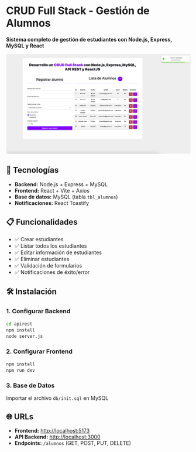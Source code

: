 # CRUD Full Stack - Gestión de Alumnos

**Sistema completo de gestión de estudiantes con Node.js, Express, MySQL y React**

![Resultado final](https://raw.githubusercontent.com/urian121/imagenes-proyectos-github/master/crud-full-stack-con-node-y-react.png)

## 🚀 Tecnologías

- **Backend:** Node.js + Express + MySQL
- **Frontend:** React + Vite + Axios
- **Base de datos:** MySQL (tabla `tbl_alumnos`)
- **Notificaciones:** React Toastify

## 📋 Funcionalidades

- ✅ Crear estudiantes
- ✅ Listar todos los estudiantes
- ✅ Editar información de estudiantes
- ✅ Eliminar estudiantes
- ✅ Validación de formularios
- ✅ Notificaciones de éxito/error

## 🛠️ Instalación

### 1. Configurar Backend

```bash
cd apirest
npm install
node server.js
```

### 2. Configurar Frontend

```bash
npm install
npm run dev
```

### 3. Base de Datos

Importar el archivo `db/init.sql` en MySQL

## 🌐 URLs

- **Frontend:** <http://localhost:5173>
- **API Backend:** <http://localhost:3000>
- **Endpoints:** `/alumnos` (GET, POST, PUT, DELETE)
